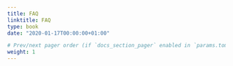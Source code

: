 ```yaml
---
title: FAQ
linktitle: FAQ
type: book
date: "2020-01-17T00:00:00+01:00"

# Prev/next pager order (if `docs_section_pager` enabled in `params.toml`)
weight: 1
---
```

